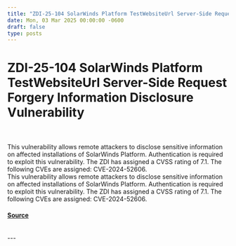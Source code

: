 ```yaml
---
title: "ZDI-25-104 SolarWinds Platform TestWebsiteUrl Server-Side Request Forgery Information Disclosure Vulnerability"
date: Mon, 03 Mar 2025 00:00:00 -0600
draft: false
type: posts
---
```

# ZDI-25-104 SolarWinds Platform TestWebsiteUrl Server-Side Request Forgery Information Disclosure Vulnerability

<br/>

<br/>
This vulnerability allows remote attackers to disclose sensitive information on affected installations of SolarWinds Platform. Authentication is required to exploit this vulnerability. The ZDI has assigned a CVSS rating of 7.1. The following CVEs are assigned: CVE-2024-52606.
<br/>
This vulnerability allows remote attackers to disclose sensitive information on affected installations of SolarWinds Platform. Authentication is required to exploit this vulnerability. The ZDI has assigned a CVSS rating of 7.1. The following CVEs are assigned: CVE-2024-52606.

#### [Source](http://www.zerodayinitiative.com/advisories/ZDI-25-104/)

<br/>
---
